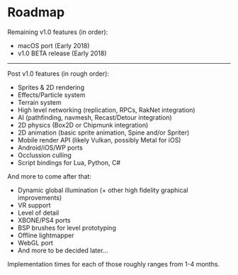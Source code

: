 # Roadmap

Remaining v1.0 features (in order):
 - macOS port (Early 2018)
 - v1.0 BETA release (Early 2018)
 
---------------------------------------------------

Post v1.0 features (in rough order): 
 - Sprites & 2D rendering
 - Effects/Particle system
 - Terrain system
 - High level networking (replication, RPCs, RakNet integration)
 - AI (pathfinding, navmesh, Recast/Detour integration)
 - 2D physics (Box2D or Chipmunk integration)
 - 2D animation (basic sprite animation, Spine and/or Spriter)
 - Mobile render API (likely Vulkan, possibly Metal for iOS)
 - Android/iOS/WP ports
 - Occlussion culling
 - Script bindings for Lua, Python, C#
 
And more to come after that:
 - Dynamic global illumination (+ other high fidelity graphical improvements)
 - VR support
 - Level of detail
 - XBONE/PS4 ports
 - BSP brushes for level prototyping
 - Offline lightmapper
 - WebGL port
 - And more to be decided later...
 
Implementation times for each of those roughly ranges from 1-4 months.
